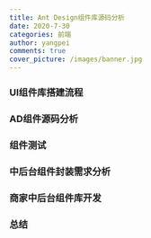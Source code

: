 ```yaml
---
title: Ant Design组件库源码分析
date: 2020-7-30
categories: 前端
author: yangpei
comments: true
cover_picture: /images/banner.jpg
---
```


### UI组件库搭建流程

### AD组件源码分析

### 组件测试

### 中后台组件封装需求分析

### 商家中后台组件库开发

### 总结